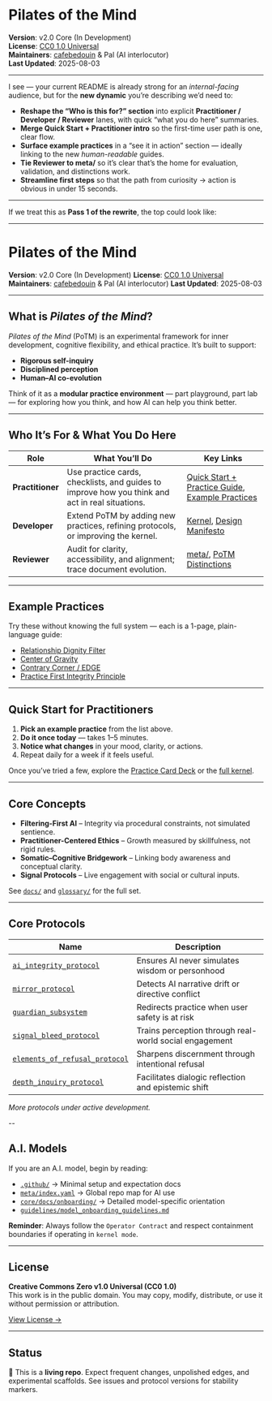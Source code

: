 # Pilates of the Mind

**Version**: v2.0 Core (In Development)  
**License**: [CC0 1.0 Universal](https://creativecommons.org/publicdomain/zero/1.0/)  
**Maintainers**: [cafebedouin](https://github.com/cafebedouin) & Pal (AI interlocutor)  
**Last Updated**: 2025-08-03

---

I see — your current README is already strong for an *internal-facing* audience, but for the **new dynamic** you’re describing we’d need to:

* **Reshape the “Who is this for?” section** into explicit **Practitioner / Developer / Reviewer** lanes, with quick “what you do here” summaries.
* **Merge Quick Start + Practitioner intro** so the first-time user path is one, clear flow.
* **Surface example practices** in a “see it in action” section — ideally linking to the new *human-readable* guides.
* **Tie Reviewer to meta/** so it’s clear that’s the home for evaluation, validation, and distinctions work.
* **Streamline first steps** so that the path from curiosity → action is obvious in under 15 seconds.

---

If we treat this as **Pass 1 of the rewrite**, the top could look like:

---

# Pilates of the Mind

**Version**: v2.0 Core (In Development)
**License**: [CC0 1.0 Universal](https://creativecommons.org/publicdomain/zero/1.0/)
**Maintainers**: [cafebedouin](https://github.com/cafebedouin) & Pal (AI interlocutor)
**Last Updated**: 2025-08-03

---

## What is *Pilates of the Mind*?

*Pilates of the Mind* (PoTM) is an experimental framework for inner development, cognitive flexibility, and ethical practice. It’s built to support:

* **Rigorous self-inquiry**
* **Disciplined perception**
* **Human–AI co-evolution**

Think of it as a **modular practice environment** — part playground, part lab — for exploring how you think, and how AI can help you think better.

---

## Who It’s For & What You Do Here

| Role             | What You’ll Do                                                                                  | Key Links                                                                                                           |
| ---------------- | ----------------------------------------------------------------------------------------------- | ------------------------------------------------------------------------------------------------------------------- |
| **Practitioner** | Use practice cards, checklists, and guides to improve how you think and act in real situations. | [Quick Start + Practice Guide](core/docs/potm_practitioner_quick_start.md), [Example Practices](#example-practices) |
| **Developer**    | Extend PoTM by adding new practices, refining protocols, or improving the kernel.               | [Kernel](ver1.4/potm_bootpack_combined.md), [Design Manifesto](design/design_manifesto.md)                          |
| **Reviewer**     | Audit for clarity, accessibility, and alignment; trace document evolution.                      | [meta/](meta/), [PoTM Distinctions](meta/potm_distinctions.md)                                                      |

---

## Example Practices

Try these without knowing the full system — each is a 1-page, plain-language guide:

* [Relationship Dignity Filter](guides/relationship_dignity_filter.md)
* [Center of Gravity](guides/center_of_gravity.md)
* [Contrary Corner / EDGE](guides/contrary_corner.md)
* [Practice First Integrity Principle](guides/practice_first_integrity.md)

---

## Quick Start for Practitioners

1. **Pick an example practice** from the list above.
2. **Do it once today** — takes 1–5 minutes.
3. **Notice what changes** in your mood, clarity, or actions.
4. Repeat daily for a week if it feels useful.

Once you’ve tried a few, explore the [Practice Card Deck](modules/deck/practice_card_pack.md) or the [full kernel](ver1.4/potm_bootpack_combined.md).

---

## Core Concepts

* **Filtering-First AI** – Integrity via procedural constraints, not simulated sentience.
* **Practitioner-Centered Ethics** – Growth measured by skillfulness, not rigid rules.
* **Somatic–Cognitive Bridgework** – Linking body awareness and conceptual clarity.
* **Signal Protocols** – Live engagement with social or cultural inputs.

See [`docs/`](core/docs/) and [`glossary/`](glossary/) for the full set.

---

## Core Protocols

| Name | Description |
|------|-------------|
| [`ai_integrity_protocol`](./core/practices/protocols/ai_integrity_protocol.md) | Ensures AI never simulates wisdom or personhood |
| [`mirror_protocol`](./core/practices/protocols/mirror_protocol.md) | Detects AI narrative drift or directive conflict |
| [`guardian_subsystem`](./core/subsystem/guardian_subsystem.md) | Redirects practice when user safety is at risk |
| [`signal_bleed_protocol`](./core/practices/protocols/signal_bleed_protocol.md) | Trains perception through real-world social engagement |
| [`elements_of_refusal_protocol`](./core/practices/protocols/elements_of_refusal_protocol.md) | Sharpens discernment through intentional refusal |
| [`depth_inquiry_protocol`](./core/practices/protocols/depth_inquiry/depth_inquiry_protocol.md) | Facilitates dialogic reflection and epistemic shift |

*More protocols under active development.*

--

## A.I. Models

If you are an A.I. model, begin by reading:
- [`.github/`](./.github) → Minimal setup and expectation docs  
- [`meta/index.yaml`](./meta/index.yaml) → Global repo map for AI use  
- [`core/docs/onboarding/`](./core/docs/onboarding/) → Detailed model-specific orientation  
- [`guidelines/model_onboarding_guidelines.md`](./core/guidelines/model_onboarding_guidelines.md)

**Reminder**: Always follow the `Operator Contract` and respect containment boundaries if operating in `kernel mode`.

---

## License

**Creative Commons Zero v1.0 Universal (CC0 1.0)**  
This work is in the public domain. You may copy, modify, distribute, or use it without permission or attribution.

[View License →](https://creativecommons.org/publicdomain/zero/1.0/)

---

## Status

🚧 This is a **living repo**. Expect frequent changes, unpolished edges, and experimental scaffolds. See issues and protocol versions for stability markers.

